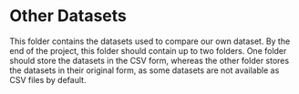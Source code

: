 # Other Datasets

This folder contains the datasets used to compare our own dataset. By the end of the project, this folder should contain up to two folders.
One folder should store the datasets in the CSV form, whereas the other folder stores the datasets in their original form, as some datasets
are not available as CSV files by default.
